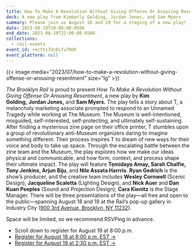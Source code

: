 ```yaml
---
title: How To Make A Revolution Without Giving Offense Or Arousing Resentment
deck: A new play from Kimberly Golding, Jordan Jones, and Sam Myers
summary: Please join us August 18 and 19 for a staging of a new play!
date: 2023-08-19T20:00:00-0500
end_date: 2023-08-19T22:00:00-0500
collections:
  - rail-events
event_id: recYts7UcDifv7RUh
event_platform: null
---
```

{{< image media="2023/07/how-to-make-a-revolution-without-giving-offense-or-arousing-resentment" size="lg" >}}

*The Brooklyn Rail* is proud to present *How To Make A Revolution Without Giving Offense Or Arousing Resentment*, a new play by **Kim Golding,** **Jordan Jones,** and **Sam Myers.** The play tells a story about T, a melancholy marketing associate prompted to respond to an Unnamed Tragedy while working at The Museum. The Museum is well-intentioned, misguided, self-interested, self-protecting, and ultimately self-sustaining. After finding a mysterious zine page on their office printer, T stumbles upon a group of revolutionary anti-Museum organizers daring to imagine something different. Their process inspires T to dream of new ways for their voice and body to take up space. Through the escalating battle between the zine team and the Museum, the play explores how we make our ideas physical and communicable, and how form, context, and process shape their ultimate impact. The play will feature **Tẹmídayọ Amay, Sarah Chalfie, Tony Jenkins, Arjun Biju**, and **Nile Assata Harrris**. **Ryan Gedrich** is the show’s producer, and the creative team includes **Wesley Cornwell** (Scenic Design), **Jacqueline Scaletta** (Lighting Design), and **Nick Auer** and **Dan Kuan Peeples** (Sound and Projection Design); **Cara Kienitz** is the Stage Manager. There will be three presentations of the play—all free and open to the public—spanning August 18 and 19 at the Rail’s pop-up gallery in Industry City ([900 3rd Avenue, Brooklyn, NY 11232](https://goo.gl/maps/wVyykp2vr9zDAjme8)). 

Space will be limited, so we recommend RSVPing in advance.

* Scroll down to register for August 19 at 8:00 p.m.
* [R﻿egister for August 18 at 8:00 p.m. EST →](https://brooklynrail.org/events/2023/08/18/how-to-make-a-revolution-without-giving-offense-or-arousing-resentment/)
* [R﻿egister for August 19 at 2:30 p.m. EST →](https://brooklynrail.org/events/2023/08/19/how-to-make-a-revolution-without-giving-offense-or-arousing-resentment-1/)
